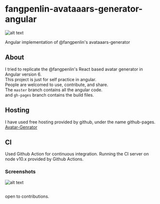 # fangpenlin-avataaars-generator-angular

![alt text](https://raw.githubusercontent.com/shivam1410/fangpenlin-avataaars-generator-angular/master/src/assets/meta.png)

Angular implementation of @fangpenlin's avataaars-generator

## About

I tried to replicate the @fangpenlin's React based avatar generator in Angular version 6.<br>
This project is just for self practice in angular.<br>
People are welcomed to use, contribute, and share.<br>
The `master` branch contains all the angular code.<br>
and `gh-pages` branch contains the build files. 
## Hosting

I have used free hosting provided by github, under the name github-pages.<br>
[Avatar-Genrator](https://shivam1410.github.io/fangpenlin-avataaars-generator-angular/ "Create cool avatar")

## CI

Used Github Action for continuous integration. Running the CI server on node v10.x provided by Github Actions.
### Screenshots

![alt text](https://raw.githubusercontent.com/shivam1410/fangpenlin-avataaars-generator-angular/master/src/assets/Screenshot_CI.jpg)

##

open to contributions.
